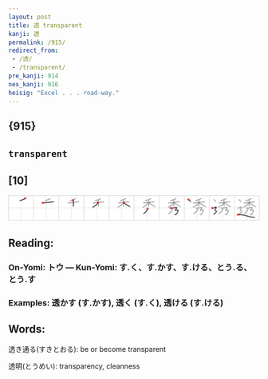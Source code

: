 ```yaml
---
layout: post
title: 透 transparent
kanji: 透
permalink: /915/
redirect_from:
 - /透/
 - /transparent/
pre_kanji: 914
nex_kanji: 916
heisig: "Excel . . . road-way."
---
```


## {915}

## `transparent`

## [10]

<div class="stroke"><img src="../images/E9808F.png" /></div>

## Reading:

### On-Yomi: トウ &mdash; Kun-Yomi: す.く、す.かす、す.ける、とう.る、とう.す

### Examples: 透かす (す.かす), 透く (す.く), 透ける (す.ける)

## Words:

透き通る(すきとおる): be or become transparent

透明(とうめい): transparency, cleanness
